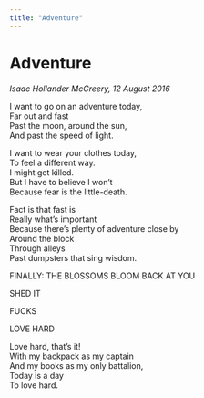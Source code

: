 ```yaml
---
title: "Adventure"
---
```


Adventure
===

*Isaac Hollander McCreery, 12 August 2016*

I want to go on an adventure today,  
Far out and fast  
Past the moon, around the sun,  
And past the speed of light.

I want to wear your clothes today,  
To feel a different way.  
I might get killed.  
But I have to believe I won’t  
Because fear is the little-death.

Fact is that fast is  
Really what’s important  
Because there’s plenty of adventure close by  
Around the block  
Through alleys  
Past dumpsters that sing wisdom.

FINALLY: THE BLOSSOMS BLOOM BACK AT YOU

SHED IT

FUCKS

LOVE HARD

Love hard, that’s it!  
With my backpack as my captain  
And my books as my only battalion,  
Today is a day  
To love hard.
